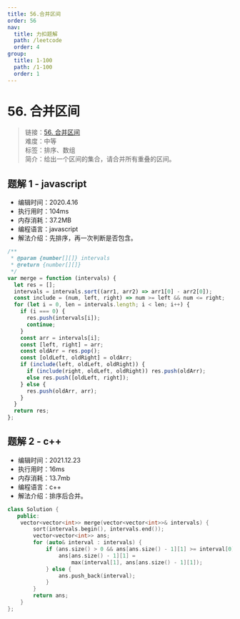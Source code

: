```yaml
---
title: 56.合并区间
order: 56
nav:
  title: 力扣题解
  path: /leetcode
  order: 4
group:
  title: 1-100
  path: /1-100
  order: 1
---
```


# 56. 合并区间

> 链接：[56. 合并区间](https://leetcode-cn.com/problems/merge-intervals/)  
> 难度：中等  
> 标签：排序、数组  
> 简介：给出一个区间的集合，请合并所有重叠的区间。

## 题解 1 - javascript

- 编辑时间：2020.4.16
- 执行用时：104ms
- 内存消耗：37.2MB
- 编程语言：javascript
- 解法介绍：先排序，再一次判断是否包含。

```javascript
/**
 * @param {number[][]} intervals
 * @return {number[][]}
 */
var merge = function (intervals) {
  let res = [];
  intervals = intervals.sort((arr1, arr2) => arr1[0] - arr2[0]);
  const include = (num, left, right) => num >= left && num <= right;
  for (let i = 0, len = intervals.length; i < len; i++) {
    if (i === 0) {
      res.push(intervals[i]);
      continue;
    }
    const arr = intervals[i];
    const [left, right] = arr;
    const oldArr = res.pop();
    const [oldLeft, oldRight] = oldArr;
    if (include(left, oldLeft, oldRight)) {
      if (include(right, oldLeft, oldRight)) res.push(oldArr);
      else res.push([oldLeft, right]);
    } else {
      res.push(oldArr, arr);
    }
  }
  return res;
};
```

## 题解 2 - c++

- 编辑时间：2021.12.23
- 执行用时：16ms
- 内存消耗：13.7mb
- 编程语言：c++
- 解法介绍：排序后合并。

```c++
class Solution {
   public:
    vector<vector<int>> merge(vector<vector<int>>& intervals) {
        sort(intervals.begin(), intervals.end());
        vector<vector<int>> ans;
        for (auto& interval : intervals) {
            if (ans.size() > 0 && ans[ans.size() - 1][1] >= interval[0]) {
                ans[ans.size() - 1][1] =
                    max(interval[1], ans[ans.size() - 1][1]);
            } else {
                ans.push_back(interval);
            }
        }
        return ans;
    }
};
```
